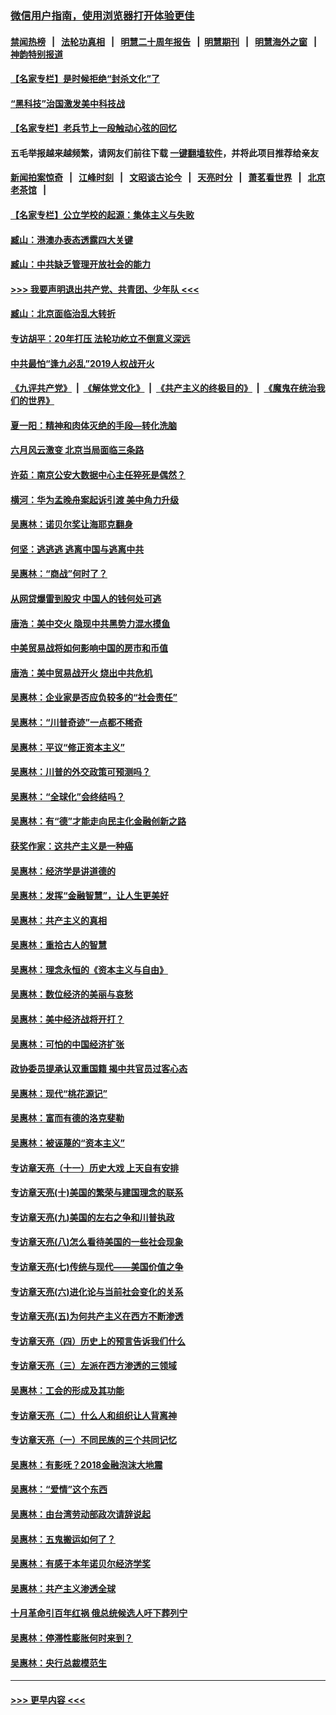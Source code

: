 ### [微信用户指南，使用浏览器打开体验更佳](https://github.com/gfw-breaker/banned-news1/blob/master/indexes/wechat-guide.md?t=0)
#### [禁闻热榜](热点新闻.md?t=0)  &nbsp;&nbsp;|&nbsp;&nbsp; [法轮功真相](https://github.com/gfw-breaker/truth/blob/master/README.md?t=0) &nbsp;&nbsp;|&nbsp;&nbsp; [明慧二十周年报告](https://github.com/gfw-breaker/mh-reports/blob/master/README.md?t=0) &nbsp;&nbsp;|&nbsp;&nbsp;[明慧期刊](https://github.com/gfw-breaker/mh-qikan) &nbsp;&nbsp;|&nbsp;&nbsp; [明慧海外之窗](https://github.com/gfw-breaker/mh-news/blob/master/README.md?t=0) &nbsp;&nbsp;|&nbsp;&nbsp; [神韵特别报道](https://github.com/gfw-breaker/mh-news/blob/master/shenyun.md?t=0)
#### [【名家专栏】是时候拒绝“封杀文化”了](../pages/nsc423/n11814093.md?t=02160633) 
#### [“黑科技”治国激发美中科技战](../pages/nsc423/n11638056.md?t=02160633) 
#### [【名家专栏】老兵节上一段触动心弦的回忆](../pages/nsc423/n11646016.md?t=02160633) 
#### 五毛举报越来越频繁，请网友们前往下载 [一键翻墙软件](https://github.com/gfw-breaker/ssr-accounts)，并将此项目推荐给亲友
#### [新闻拍案惊奇](https://github.com/gfw-breaker/banned-news1/blob/master/pages/link4.md) &nbsp;&nbsp;|&nbsp;&nbsp; [江峰时刻](https://github.com/gfw-breaker/banned-news1/blob/master/pages/link4.md) &nbsp;&nbsp;|&nbsp;&nbsp; [文昭谈古论今](https://github.com/gfw-breaker/banned-news1/blob/master/pages/link4.md) &nbsp;&nbsp;|&nbsp;&nbsp; [天亮时分](https://github.com/gfw-breaker/banned-news1/blob/master/pages/link4.md) &nbsp;&nbsp;|&nbsp;&nbsp; [萧茗看世界](https://github.com/gfw-breaker/banned-news1/blob/master/pages/link4.md) &nbsp;&nbsp;|&nbsp;&nbsp; [北京老茶馆](https://github.com/gfw-breaker/banned-news1/blob/master/pages/link4.md) &nbsp;&nbsp;|&nbsp;&nbsp; 
#### [【名家专栏】公立学校的起源：集体主义与失败](../pages/nsc423/n11601833.md?t=02160633) 
#### [臧山：港澳办表态透露四大关键](../pages/nsc423/n11421628.md?t=02160633) 
#### [臧山：中共缺乏管理开放社会的能力](../pages/nsc423/n11407457.md?t=02160633) 
#### [>>> 我要声明退出共产党、共青团、少年队 <<<](https://github.com/begood0513/goodnews/blob/master/quit/letter.md) 
#### [臧山：北京面临治乱大转折](../pages/nsc423/n11406895.md?t=02160633) 
#### [专访胡平：20年打压 法轮功屹立不倒意义深远](../pages/nsc423/n11398800.md?t=02160633) 
#### [中共最怕“逢九必乱”2019人权战开火](../pages/nsc423/n11385248.md?t=02160633) 
#### [《九评共产党》](https://github.com/begood0513/9ping.md/blob/master/README.md) &nbsp;|&nbsp; [《解体党文化》](../../../../jtdwh.md/blob/master/README.md)  &nbsp;|&nbsp; [《共产主义的终极目的》](../../../../gczydzjmd.md/blob/master/README.md) &nbsp;|&nbsp; [《魔鬼在统治我们的世界》](../../../../mgztzwmdsj.md/blob/master/README.md) 
#### [夏一阳：精神和肉体灭绝的手段—转化洗脑](../pages/nsc423/n11368250.md?t=02160633) 
#### [六月风云激变 北京当局面临三条路](../pages/nsc423/n11313668.md?t=02160633) 
#### [许茹：南京公安大数据中心主任猝死是偶然？](../pages/nsc423/n11064744.md?t=02160633) 
#### [横河：华为孟晚舟案起诉引渡 美中角力升级](../pages/nsc423/n11027230.md?t=02160633) 
#### [吴惠林：诺贝尔奖让海耶克翻身](../pages/nsc423/n10890049.md?t=02160633) 
#### [何坚：逃逃逃 逃离中国与逃离中共](../pages/nsc423/n10592891.md?t=02160633) 
#### [吴惠林：“商战”何时了？](../pages/nsc423/n10573558.md?t=02160633) 
#### [从网贷爆雷到股灾 中国人的钱何处可逃](../pages/nsc423/n10572800.md?t=02160633) 
#### [唐浩：美中交火 隐现中共黑势力混水摸鱼](../pages/nsc423/n10544040.md?t=02160633) 
#### [中美贸易战将如何影响中国的房市和币值](../pages/nsc423/n10543697.md?t=02160633) 
#### [唐浩：美中贸易战开火 烧出中共危机](../pages/nsc423/n10540126.md?t=02160633) 
#### [吴惠林：企业家是否应负较多的“社会责任”](../pages/nsc423/n10535022.md?t=02160633) 
#### [吴惠林：“川普奇迹”一点都不稀奇](../pages/nsc423/n10512808.md?t=02160633) 
#### [吴惠林：平议“修正资本主义”](../pages/nsc423/n10495724.md?t=02160633) 
#### [吴惠林：川普的外交政策可预测吗？](../pages/nsc423/n10462387.md?t=02160633) 
#### [吴惠林：“全球化”会终结吗？](../pages/nsc423/n10452838.md?t=02160633) 
#### [吴惠林：有“德”才能走向民主化金融创新之路](../pages/nsc423/n10432292.md?t=02160633) 
#### [获奖作家：这共产主义是一种癌](../pages/nsc423/n10431541.md?t=02160633) 
#### [吴惠林：经济学是讲道德的](../pages/nsc423/n10398014.md?t=02160633) 
#### [吴惠林：发挥“金融智慧”，让人生更美好](../pages/nsc423/n10375019.md?t=02160633) 
#### [吴惠林：共产主义的真相](../pages/nsc423/n10351394.md?t=02160633) 
#### [吴惠林：重拾古人的智慧](../pages/nsc423/n10337691.md?t=02160633) 
#### [吴惠林：理念永恒的《资本主义与自由》](../pages/nsc423/n10316274.md?t=02160633) 
#### [吴惠林：数位经济的美丽与哀愁](../pages/nsc423/n10292946.md?t=02160633) 
#### [吴惠林：美中经济战将开打？](../pages/nsc423/n10258825.md?t=02160633) 
#### [吴惠林：可怕的中国经济扩张](../pages/nsc423/n10219147.md?t=02160633) 
#### [政协委员提承认双重国籍 揭中共官员过客心态](../pages/nsc423/n10208809.md?t=02160633) 
#### [吴惠林：现代“桃花源记”](../pages/nsc423/n10185234.md?t=02160633) 
#### [吴惠林：富而有德的洛克斐勒](../pages/nsc423/n10142264.md?t=02160633) 
#### [吴惠林：被诬蔑的“资本主义”](../pages/nsc423/n10124816.md?t=02160633) 
#### [专访章天亮（十一）历史大戏 上天自有安排](../pages/nsc423/n10094905.md?t=02160633) 
#### [专访章天亮(十)美国的繁荣与建国理念的联系](../pages/nsc423/n10094899.md?t=02160633) 
#### [专访章天亮(九)美国的左右之争和川普执政](../pages/nsc423/n10094889.md?t=02160633) 
#### [专访章天亮(八)怎么看待美国的一些社会现象](../pages/nsc423/n10094857.md?t=02160633) 
#### [专访章天亮(七)传统与现代——美国价值之争](../pages/nsc423/n10093140.md?t=02160633) 
#### [专访章天亮(六)进化论与当前社会变化的关系](../pages/nsc423/n10092036.md?t=02160633) 
#### [专访章天亮(五)为何共产主义在西方不断渗透](../pages/nsc423/n10083620.md?t=02160633) 
#### [专访章天亮（四）历史上的预言告诉我们什么](../pages/nsc423/n10083606.md?t=02160633) 
#### [专访章天亮（三）左派在西方渗透的三领域](../pages/nsc423/n10081115.md?t=02160633) 
#### [吴惠林：工会的形成及其功能](../pages/nsc423/n10080633.md?t=02160633) 
#### [专访章天亮（二）什么人和组织让人背离神](../pages/nsc423/n10076637.md?t=02160633) 
#### [专访章天亮（一）不同民族的三个共同记忆](../pages/nsc423/n10074188.md?t=02160633) 
#### [吴惠林：有影呒？2018金融泡沫大地震](../pages/nsc423/n10040534.md?t=02160633) 
#### [吴惠林：“爱情”这个东西](../pages/nsc423/n10019423.md?t=02160633) 
#### [吴惠林：由台湾劳动部政次请辞说起](../pages/nsc423/n9979679.md?t=02160633) 
#### [吴惠林：五鬼搬运如何了？](../pages/nsc423/n9925338.md?t=02160633) 
#### [吴惠林：有感于本年诺贝尔经济学奖](../pages/nsc423/n9871883.md?t=02160633) 
#### [吴惠林：共产主义渗透全球](../pages/nsc423/n9812748.md?t=02160633) 
#### [十月革命引百年红祸 俄总统候选人吁下葬列宁](../pages/nsc423/n9810182.md?t=02160633) 
#### [吴惠林：停滞性膨胀何时来到？](../pages/nsc423/n9764136.md?t=02160633) 
#### [吴惠林：央行总裁模范生](../pages/nsc423/n9728134.md?t=02160633) 

----
#### [ >>> 更早内容 <<< ](../indexes/nsc423-earlier.md)
